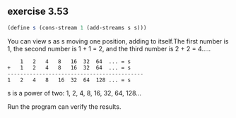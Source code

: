 ## exercise 3.53

``` Scheme
(define s (cons-stream 1 (add-streams s s)))
```

You can view s as s moving one position, adding to itself.The first number is 1, the second number is 1 + 1 = 2, and the third number is 2 + 2 = 4.....

```
    1   2   4   8   16  32  64  ... = s 
+   1   2   4   8   16  32  64  ... = s
-------------------------------------------
1   2   4   8   16  32  64  128 ... = s
```

s is a power of two: 1, 2, 4, 8, 16, 32, 64, 128...

Run the program can verify the results.
